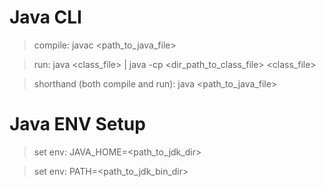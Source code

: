 # Java CLI

> compile: javac <path_to_java_file>

> run: java <class_file> | java -cp <dir_path_to_class_file> <class_file>

> shorthand (both compile and run): java <path_to_java_file>


# Java ENV Setup

> set env: JAVA_HOME=<path_to_jdk_dir>

> set env: PATH=<path_to_jdk_bin_dir>